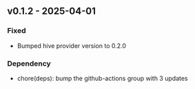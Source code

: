 ## v0.1.2 - 2025-04-01
### Fixed
* Bumped hive provider version to 0.2.0
### Dependency
* chore(deps): bump the github-actions group with 3 updates
